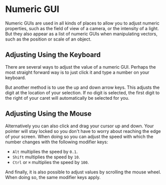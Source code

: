 # Numeric GUI

Numeric GUIs are used in all kinds of places to allow you to adjust numeric
properties, such as the field of view of a camera, or the intensity of a light.
But they also appear as a list of numeric GUIs when manipulating vectors, such
as the position or scale of an object.

## Adjusting Using the Keyboard

There are several ways to adjust the value of a numeric GUI. Perhaps the most
straight forward way is to just click it and type a number on your keyboard.

But another method is to use the up and down arrow keys. This adjusts the digit
at the location of your selection. If no digit is selected, the first digit to
the right of your caret will automatically be selected for you.

## Adjusting Using the Mouse

Alternatively you can also click and drag your cursor up and down. Your pointer
will stay locked so you don't have to worry about reaching the edge of your
screen. When doing so you can adjust the speed with which the number changes
with the following modifier keys:

- `Alt` multiplies the speed by `0.1`.
- `Shift` multiplies the speed by `10`.
- `Ctrl` or `⌘` multiplies the speed by `100`.

And finally, it is also possible to adjust values by scrolling the mouse wheel.
When doing so, the same modifier keys apply.
